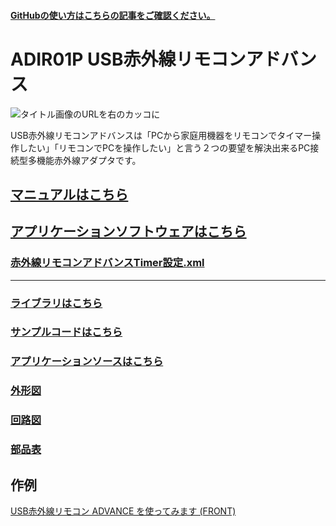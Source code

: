 #### [GitHubの使い方はこちらの記事をご確認ください。](https://bit-trade-one.co.jp/h2gh/)
# ADIR01P USB赤外線リモコンアドバンス

![タイトル画像のURLを右のカッコに](https://bit-trade-one.co.jp/wp/wp-content/uploads/2015/08/0adc21e42c8d6e6db55a2c1d089fcdd7.png)

USB赤外線リモコンアドバンスは「PCから家庭用機器をリモコンでタイマー操作したい」「リモコンでPCを操作したい」と言う２つの要望を解決出来るPC接続型多機能赤外線アダプタです。  
<!--
従来弊社が販売していたUSB赤外線リモコンキットが持っていた機能はそのままに、32bitマイコンを搭載する事で送信機能の大幅なアップグレードを行い多彩な赤外線機器に対応、大出力赤外線LEDを３基搭載し赤外線出力を大幅に強化いたしました。


### 受信した赤外線信号をそのまま記録し送信！アップグレードされた送信機能
従来品では「受信した赤外線信号のコード分析」→「コードを復元して送信」と言う方法を行っていましたが、本製品では高性能な32bitマイコンのパワーをフルに活かし、「受信した赤外線信号をそのまま記録、送信する」事で、赤外線コードに関係なく多彩な信号の送信を実現しました。

### 大出力赤外線LED３基搭載！
大出力赤外線LEDを３基搭載し大幅な強化を行ったことにより、従来品に比べ到達範囲が約６倍になりました。（当社調べ）

|![画像が読めない時に表示されるテキスト](https://bit-trade-one.co.jp/wp/wp-content/uploads/2015/08/DSCF9550.png)|
|:---:|
|高出力赤外線LEDを３基搭載で到達距離６倍！|


### エアコン／テレビ／照明など多彩な生活家電をPCからプログラム制御！
受信したリモコン信号をそのまま記録、送信する事で、エアコン／扇風機／テレビ／照明等リモコンで動作する生活家電をPCからプログラム制御可能です。

|![画像が読めない時に表示されるテキスト](https://bit-trade-one.co.jp/wp/wp-content/uploads/2015/08/6fa24e81db1ef107e503ff31a65c1fe42.png)|
|:---:|
|PCから赤外線リモコン対応機器をプログラム管理、細かな動作設定も可能です。|

また、任意のアプリケーションからリモコンを送信出来るよう、DLL形式にて赤外線送信ライブラリも公開しています。


### プラレール®アドバンス対応サンプルアプリケーションを公開！
受信した赤外線信号をそのまま記録、送信する事でプラレール®アドバンスなどの赤外線コントロールによるおもちゃなどの制御も可能です。

サンプルアプリケーションとしてプラレール®アドバンスを操作可能なアプリをご用意

|![画像が読めない時に表示されるテキスト](https://bit-trade-one.co.jp/wp/wp-content/uploads/2015/08/aa0dd3f75f1f799b34899d0214395cc3.png)|
|:---:|
|PC上から「バンドA/B切替」「前進／後進」「速度UP／DOWN」「停止」などの各操作を行えます。|

＊「プラレール」は株式会社タカラトミー社の登録商標です。

### セットした時間にリモコン送信！タイマー送信機能
あらかじめセットした時刻に自動的に赤外線信号を送信し機器を制御可能なプログラマブルタイマー送信機能を赤外線送信アプリに搭載いたしました。

|![画像が読めない時に表示されるテキスト](https://bit-trade-one.co.jp/wp/wp-content/uploads/2015/08/e987c2b4c8d8e2351b49f0bf5df02a84.png)|
|:---:|
|時刻によってリビングの照明を自動的にON/OFFさせ、留守時の防犯対策動作などの動作も可能となります。|


### 赤外線リモコンでPCを操作！
お手持ちのリモコンのボタンを、「キーボード」「マウス」「ボリュームコントロール」に割り当てる事ができ、PCを自由に操作出来ます。割り当てた設定は３２個まで基板本体に保存でき、一度設定してしまえば他のPCに接続した際にもそのまま使用可能となります。

|![画像が読めない時に表示されるテキスト](https://bit-trade-one.co.jp/wp/wp-content/uploads/2015/08/2866ccbb795d1bbcfe8fb93d5a745f15.png)|
|:---:|
|マウス、ボリュームコントロール、キーボードなど多彩な動作を割り当て、PCをリモコンで操作できます。|


#### 設定可能なPC操作
＜マウス機能＞左右クリック/ダブルクリック/ホイールクリック/ホイール上下/マウスカーソル移動  
＜キーボード機能＞任意のキー（CTRL / Shift / Win / ALTキーとの組み合わせも可）  
＜ボリュームコントロール機能＞ボリュームアップ/ボリュームダウン/ミュート

### 性能はUP！あくまでもフ○スクサイズ
![画像が読めない時に表示されるテキスト](https://bit-trade-one.co.jp/wp/wp-content/uploads/2015/08/ADIR01P-FRSK.png)

到達距離、機能など大幅な性能アップを行いましたが、大きさはあくまでもフリ○クサイズ。  
サイズはそのままですので、従来品を置き換える形でもご利用頂けます。

|![画像が読めない時に表示されるテキスト](https://bit-trade-one.co.jp/wp/wp-content/uploads/2015/08/654e41275ee0869245a604f168f5d204.png)|
|:---:|
|各部の機能・名称|


### 法人需要にも柔軟に対応
カスタマイズ含め、大量導入などお客様のシステムを含めての受託開発にも対応可能です。

各種機能カスタマイズも承ります。詳しくは　[こちら](https://bit-trade-one.co.jp/contactus/)よりお問い合わせ下さい。



-->


<!--
改行する場合、文末に半角スペース2個を置く

リンクの貼り方
[リンクになる文章](URL)
exp.
[Google](https://www.google.co.jp/)

画像の貼り方
![画像が読めない時に表示されるテキスト](画像のURL)
exp.
![bit-trade-one](https://bit-trade-one.co.jp/wp/wp-content/uploads/tcd-w/logo.png)
※先頭の"!"を忘れないこと


見出しの付け方

# 見出し1

## 見出し1-1

###　見出し1-2

# 見出し2

"#"を増やすと下位の見出しになる


-->


<!--
以下のURL内の"-ADXXXXX-Template"をリポジトリ名/ファイル名に変更 

製品によって無い情報(ライブラリへのリンクなど)は削除すること

ソフトの使い方、ライブラリの使い方などがWordなどである場合は、
各情報フォルダにMarkdown形式に起こし"Readme.md"という名前で保存すること
-->

<!--
# [製品の詳細はこちら](http://bit-trade-one.co.jp/) 
-->
## [マニュアルはこちら](https://github.com/bit-trade-one/ADIR01P-USB_IR_Remote_Controller_Advance/blob/master/Manual/ADIR01P_manual.pdf)

## [アプリケーションソフトウェアはこちら](https://github.com/bit-trade-one/ADIR01P-USB_IR_Remote_Controller_Advance/tree/master/App)  

### [赤外線リモコンアドバンスTimer設定.xml](https://github.com/bit-trade-one/ADIR01P-USB_IR_Remote_Controller_Advance/blob/master/App/%E8%B5%A4%E5%A4%96%E7%B7%9A%E3%83%AA%E3%83%A2%E3%82%B3%E3%83%B3%E3%82%A2%E3%83%89%E3%83%90%E3%83%B3%E3%82%B9Timer%E8%A8%AD%E5%AE%9A.xml) 

---

<!--
## [Q&A](https://github.com/bit-trade-one/-ADXXXXX-Template/blob/master/FAQ.md)
-->
### [ライブラリはこちら](https://github.com/bit-trade-one/ADIR01P-USB_IR_Remote_Controller_Advance/tree/master/Library)  

### [サンプルコードはこちら](https://github.com/bit-trade-one/ADIR01P-USB_IR_Remote_Controller_Advance/tree/master/Sample)  

### [アプリケーションソースはこちら](https://github.com/bit-trade-one/ADIR01P-USB_IR_Remote_Controller_Advance/tree/master/App_source)  

### [外形図](https://github.com/bit-trade-one/ADIR01P-USB_IR_Remote_Controller_Advance/blob/master/Dimensions/ir_pro_v1-13_dimensions.pdf)

### [回路図](https://github.com/bit-trade-one/ADIR01P-USB_IR_Remote_Controller_Advance/blob/master/Schematics/ir_pro_v1-13_schematics.pdf)

### [部品表](https://github.com/bit-trade-one/ADIR01P-USB_IR_Remote_Controller_Advance/blob/master/Partslist/ADIR01P_v1-13_bom.pdf)


## 作例
[USB赤外線リモコン ADVANCE を使ってみます (FRONT)](http://wisteriahill.sakura.ne.jp/CMS/WordPress/2018/09/25/usb-ir-remote-controller-advance-usage/)  

<!--
[BTO公式]()  
[Twitter作例1]()  
[Twitter作例2]()  
[ブログ作例1]()  
[ブログ作例1]()  

## 雑誌掲載情報

[ラズパイマガジンXX年Y月号]()  
[Pc Watch]()




## 製品仕様
    【対応OS】日本語版OS: Windows10、Windows8、Windows7，Vista?搭載のDOS/Vパソコン  
    【対応機種】USBポートを標準で持ち、パソコン本体メーカーが上記対応OS上でのUSBポートの動作を保証している機種。  
    (一部対応しない機種があります）NEC PC-9800、PC-9821シリーズには対応しておりません。  
    設定アプリケーションソフトウェア導入のため別途インターネット環境が必要です。  
    【対応インターフェース規格】USB2.0(タイプminiBコネクタ) USBフルスピードモード  
    対応赤外線周波数：38kHz  
    赤外線記録時間：１つの信号につき約3秒  
    ＊標準的な家電協フォーマットを想定した長さとなります。
    全てのフォーマットでこの時間の記録を保証するものではありません。

    【本体寸法】32W×66.5D×6Hmm（突起部除く）  
    【重量】　約10g  
    【動作環境:温度】　0～45℃(結露なきこと）  
    【生産国】Made in Japan  
    【保証期間】お買い上げから6ヶ月間  
    【付属品】　本体基板　取扱説明書　1部　保証書　１部  
    ＊製品の仕様は予告無く変更される場合があります。

―――本製品取扱についてのご注意―――  
・記載の部品性能は部品単体での性能であり、製品寿命を保証するものではありません。  
・パソコンの機種・BIOSによってはサスペンドモード後に本製品を認識しない場合があります。  
・ご利用のPCおよびOS環境によってはすべての機能をご利用いただけない場合があります。  
・USBポートに接続する場合は、パソコン本体のポートに接続してください。  
・一部のアプリケーションによっては本製品の機能をご利用できない場合があります。  
・その他、記載されている製品名、社名は一般的に各社の登録商標、商標です。  
・パソコンの機種・BIOSによっては、Windowsが起動する前のコマンド（BIOSの設定・SCSIボードの設定など）はできません。  
・パソコンの機種・BIOSによっては、この製品を初めて使用する際、起動前にPS/2マウスかPS/2キーボードをパソコン本体に接続しておく必要があります。  
・パソコンの機種・BIOSによっては、サスペンドモード（スリープモード・スタンバイモード）後に本製品を認識しない場合があります。このときは、接続している本製品をいったん取り外してからもう一度接続し直してください。  
・ノートパソコンや各メーカー純正キーボードのファンクションキーにあらかじめ割り付けられている特殊機能（画面の明度調整やボリュームのアップダウンなど）は、本製品からは操作できません。  
・本製品は電子回路部が露出しています。感電には十分に注意し、お子様が使用される場合には保護者の監視をお付け下さい。  
・本製品の使用に関し当社の責に帰すべき自由に基づき、お客様に損害が生じた場合、直接被害に限り、販売代金を上限として損害を賠償し、いかなる場合においても販売代金以上の損害を賠償しないものとします。  
・改良のため、予告なく仕様変更をすることがあります。あらかじめご了承下さい。
-->

